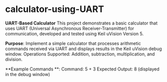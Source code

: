 # calculator-using-UART
**UART-Based Calculator**
This project demonstrates a basic calculator that uses UART (Universal Asynchronous Receiver-Transmitter) for communication, developed and tested using Keil uVision Version 5.

**Purpose**: 
Implement a simple calculator that processes arithmetic commands received via UART and displays results in the Keil uVision debug window.
Operations Supported: Addition, subtraction, multiplication, and division.

**Example Commands **:
Command: 5 + 3
Expected Output: 8 (displayed in the debug window)
